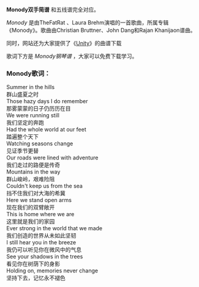 

**Monody双手简谱** 和五线谱完全对应。

_Monody_ 是由TheFatRat 、Laura Brehm演唱的一首歌曲，所属专辑《Monody》。歌曲由Christian
Bruttner、John Dang和Rajan Khanijaon谱曲。

同时，网站还为大家提供了《[Unity](Music-9655-Unity-TheFatRat.html "Unity")》的曲谱下载

歌词下方是 _Monody钢琴谱_ ，大家可以免费下载学习。

### Monody歌词：

Summer in the hills  
群山盛夏之时  
Those hazy days I do remember  
那雾蒙蒙的日子仍历历在目  
We were running still  
我们坚定的奔跑  
Had the whole world at our feet  
踏遍整个天下  
Watching seasons change  
见证季节更替  
Our roads were lined with adventure  
我们走过的路便是传奇  
Mountains in the way  
群山峻岭，艰难险阻  
Couldn't keep us from the sea  
挡不住我们对大海的希冀  
Here we stand open arms  
现在我们的双臂敞开  
This is home where we are  
这里就是我们的家园  
Ever strong in the world that we made  
我们创造的世界从未如此坚韧  
I still hear you in the breeze  
我仍可以听见你在微风中的气息  
See your shadows in the trees  
看见你在树荫下的身影  
Holding on, memories never change  
坚持下去，记忆永不褪色

